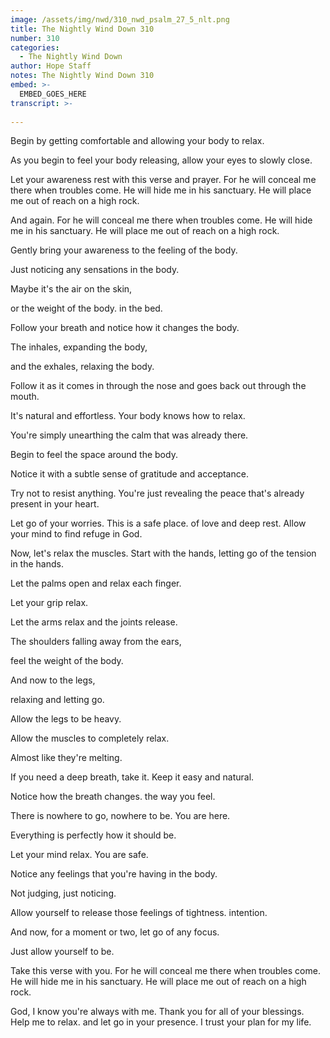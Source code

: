```yaml
---
image: /assets/img/nwd/310_nwd_psalm_27_5_nlt.png
title: The Nightly Wind Down 310
number: 310
categories:
  - The Nightly Wind Down
author: Hope Staff
notes: The Nightly Wind Down 310
embed: >-
  EMBED_GOES_HERE
transcript: >-
  
---
```

Begin by getting comfortable and allowing your body to relax.

As you begin to feel your body releasing, allow your eyes to slowly close.

Let your awareness rest with this verse and prayer. For he will conceal me there when troubles come. He will hide me in his sanctuary. He will place me out of reach on a high rock.

And again. For he will conceal me there when troubles come. He will hide me in his sanctuary. He will place me out of reach on a high rock.

Gently bring your awareness to the feeling of the body.

Just noticing any sensations in the body.

Maybe it's the air on the skin,

or the weight of the body. in the bed.

Follow your breath and notice how it changes the body.

The inhales, expanding the body,

and the exhales, relaxing the body.

Follow it as it comes in through the nose and goes back out through the mouth.

It's natural and effortless. Your body knows how to relax.

You're simply unearthing the calm that was already there.

Begin to feel the space around the body.

Notice it with a subtle sense of gratitude and acceptance.

Try not to resist anything. You're just revealing the peace that's already present in your heart.

Let go of your worries. This is a safe place. of love and deep rest. Allow your mind to find refuge in God.

Now, let's relax the muscles. Start with the hands, letting go of the tension in the hands.

Let the palms open and relax each finger.

Let your grip relax.

Let the arms relax and the joints release.

The shoulders falling away from the ears,

feel the weight of the body.

And now to the legs,

relaxing and letting go.

Allow the legs to be heavy.

Allow the muscles to completely relax.

Almost like they're melting.

If you need a deep breath, take it. Keep it easy and natural.

Notice how the breath changes. the way you feel.

There is nowhere to go, nowhere to be. You are here.

Everything is perfectly how it should be.

Let your mind relax. You are safe.

Notice any feelings that you're having in the body.

Not judging, just noticing.

Allow yourself to release those feelings of tightness. intention.

And now, for a moment or two, let go of any focus.

Just allow yourself to be.

Take this verse with you. For he will conceal me there when troubles come. He will hide me in his sanctuary. He will place me out of reach on a high rock.

God, I know you're always with me. Thank you for all of your blessings. Help me to relax. and let go in your presence. I trust your plan for my life.


